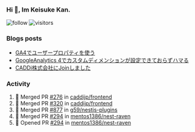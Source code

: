 ### Hi 👋, Im Keisuke Kan.

<!--
**9renpoto/9renpoto** is a ✨ _special_ ✨ repository because its `README.md` (this file) appears on your GitHub profile.

Here are some ideas to get you started:

- 🔭 I’m currently working on ...
- 🌱 I’m currently learning ...
- 👯 I’m looking to collaborate on ...
- 🤔 I’m looking for help with ...
- 💬 Ask me about ...
- 📫 How to reach me: ...
- 😄 Pronouns: ...
- ⚡ Fun fact: ...
-->

![follow](https://img.shields.io/github/followers/9renpoto?label=Follow&style=social)
![visitors](https://komarev.com/ghpvc/?username=9renpoto&label=Profile%20views&color=0e75b6&style=flat)

### Blogs posts

<!-- BLOG-POST-LIST:START -->
- [GA4でユーザープロパティを使う](https://9renpoto.dev/2021/02/21/google-analytics-4-user-properties/)
- [GoogleAnalytics 4でカスタムディメンションが設定できておらずハマる](https://9renpoto.dev/2021/02/13/google-analytics-4/)
- [CADDi株式会社にJoinしました](https://9renpoto.dev/2020/12/05/join/)
<!-- BLOG-POST-LIST:END -->

### Activity

<!--START_SECTION:activity-->
1. 🎉 Merged PR [#276](https://github.com/caddijp/frontend/pull/276) in [caddijp/frontend](https://github.com/caddijp/frontend)
2. 🎉 Merged PR [#320](https://github.com/caddijp/frontend/pull/320) in [caddijp/frontend](https://github.com/caddijp/frontend)
3. 🎉 Merged PR [#877](https://github.com/g59/nestjs-plugins/pull/877) in [g59/nestjs-plugins](https://github.com/g59/nestjs-plugins)
4. 🎉 Merged PR [#294](https://github.com/mentos1386/nest-raven/pull/294) in [mentos1386/nest-raven](https://github.com/mentos1386/nest-raven)
5. 💪 Opened PR [#294](https://github.com/mentos1386/nest-raven/pull/294) in [mentos1386/nest-raven](https://github.com/mentos1386/nest-raven)
<!--END_SECTION:activity-->

<!--START_SECTION:waka-->
<!--END_SECTION:waka-->